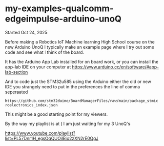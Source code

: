 # my-examples-qualcomm-edgeimpulse-arduino-unoQ



Started Oct 24, 2025



Before making a Robotics IoT Machine learning High School course on the new Arduino UnoQ I typically make an example page where I try out some
code and see what I think of the board.

It has the Arduino App Lab installed for on board work, or you can install the app-lab IDE on your computer at https://www.arduino.cc/en/software/#app-lab-section

And to code just the STM32u585 using the Arduino either the old or new IDE you strangely need to put in the preferences the line of comma seperaated  


```https://github.com/stm32duino/BoardManagerFiles/raw/main/package_stmicroelectronics_index.json```


This might be a good starting point for my viewers.

By the way my playlist is at ( I am just waiting for my 3 UnoQ's

https://www.youtube.com/playlist?list=PL57Dnr1H_egsOqQUOiIBio2zXN2rE0QgJ



